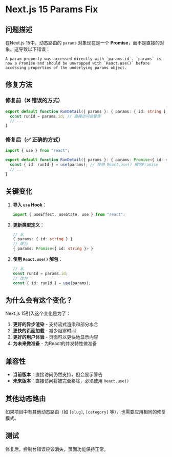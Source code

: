 # Next.js 15 Params Fix

## 问题描述

在Next.js 15中，动态路由的 `params` 对象现在是一个 **Promise**，而不是直接的对象。这导致以下错误：

```
A param property was accessed directly with `params.id`. `params` is now a Promise and should be unwrapped with `React.use()` before accessing properties of the underlying params object.
```

## 修复方法

### 修复前（❌ 错误的方式）

```typescript
export default function RunDetail({ params }: { params: { id: string } }) {
  const runId = params.id; // 直接访问会警告
  // ...
}
```

### 修复后（✅ 正确的方式）

```typescript
import { use } from "react";

export default function RunDetail({ params }: { params: Promise<{ id: string }> }) {
  const { id: runId } = use(params); // 使用 React.use() 解包Promise
  // ...
}
```

## 关键变化

1. **导入 `use` Hook**：
   ```typescript
   import { useEffect, useState, use } from "react";
   ```

2. **更新类型定义**：
   ```typescript
   // 从
   { params: { id: string } }
   // 改为
   { params: Promise<{ id: string }> }
   ```

3. **使用 `React.use()` 解包**：
   ```typescript
   // 从
   const runId = params.id;
   // 改为
   const { id: runId } = use(params);
   ```

## 为什么会有这个变化？

Next.js 15引入这个变化是为了：

1. **更好的异步渲染** - 支持流式渲染和部分水合
2. **更快的页面加载** - 减少阻塞时间
3. **更好的用户体验** - 页面可以更快地显示内容
4. **为未来做准备** - 为React的并发特性做准备

## 兼容性

- **当前版本**：直接访问仍然支持，但会显示警告
- **未来版本**：直接访问将被完全移除，必须使用 `React.use()`

## 其他动态路由

如果项目中有其他动态路由（如 `[slug]`, `[category]` 等），也需要应用相同的修复模式。

## 测试

修复后，控制台错误应该消失，页面功能保持正常。
